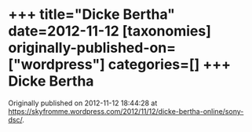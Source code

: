 +++
title="Dicke Bertha"
date=2012-11-12
[taxonomies]
originally-published-on=["wordpress"]
categories=[]
+++
Dicke Bertha
============


Originally published on 2012-11-12 18:44:28 at https://skyfromme.wordpress.com/2012/11/12/dicke-bertha-online/sony-dsc/.
